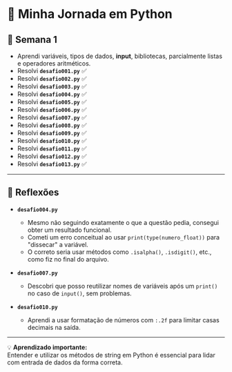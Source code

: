 # 🚀 Minha Jornada em Python

## 📅 Semana 1
- Aprendi variáveis, tipos de dados, **input**, bibliotecas, parcialmente listas e operadores aritméticos.
- Resolvi **`desafio001.py`** ✅  
- Resolvi **`desafio002.py`** ✅  
- Resolvi **`desafio003.py`** ✅  
- Resolvi **`desafio004.py`** ✅  
- Resolvi **`desafio005.py`** ✅  
- Resolvi **`desafio006.py`** ✅  
- Resolvi **`desafio007.py`** ✅  
- Resolvi **`desafio008.py`** ✅  
- Resolvi **`desafio009.py`** ✅  
- Resolvi **`desafio010.py`** ✅  
- Resolvi **`desafio011.py`** ✅  
- Resolvi **`desafio012.py`** ✅  
- Resolvi **`desafio013.py`** ✅  

---

## 🧠 Reflexões
- **`desafio004.py`**  
  - Mesmo não seguindo exatamente o que a questão pedia, consegui obter um resultado funcional.  
  - Cometi um erro conceitual ao usar `print(type(numero_float))` para "dissecar" a variável.  
  - O correto seria usar métodos como `.isalpha()`, `.isdigit()`, etc., como fiz no final do arquivo.  

- **`desafio007.py`**  
  - Descobri que posso reutilizar nomes de variáveis após um `print()` no caso de `input()`, sem problemas.  

- **`desafio010.py`**  
  - Aprendi a usar formatação de números com `:.2f` para limitar casas decimais na saída.  

---

💡 **Aprendizado importante:**  
Entender e utilizar os métodos de string em Python é essencial para lidar com entrada de dados da forma correta.
